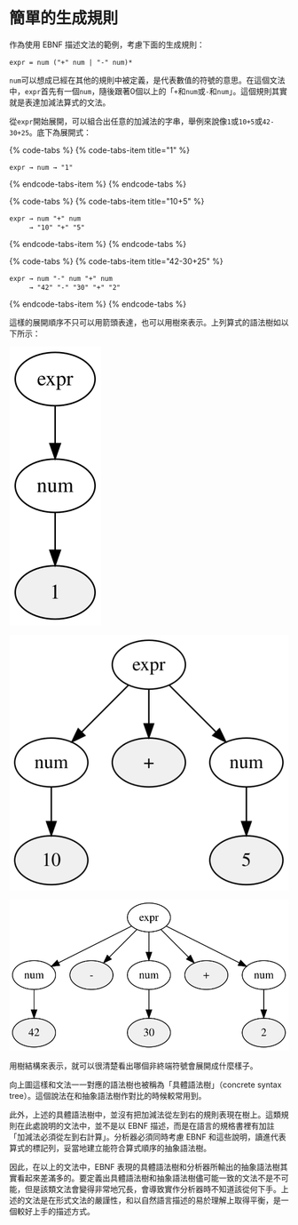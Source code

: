# 簡單的生成規則

作為使用 EBNF 描述文法的範例，考慮下面的生成規則：

```text
expr = num ("+" num | "-" num)*
```

`num`可以想成已經在其他的規則中被定義，是代表數值的符號的意思。在這個文法中，`expr`首先有一個`num`，隨後跟著0個以上的「`+`和`num`或`-`和`num`」。這個規則其實就是表達加減法算式的文法。

從`expr`開始展開，可以組合出任意的加減法的字串，舉例來說像`1`或`10+5`或`42-30+25`。底下為展開式：

{% code-tabs %}
{% code-tabs-item title="1" %}
```text
expr → num → "1"
```
{% endcode-tabs-item %}
{% endcode-tabs %}

{% code-tabs %}
{% code-tabs-item title="10+5" %}
```text
expr → num "+" num
     → "10" "+" "5"
```
{% endcode-tabs-item %}
{% endcode-tabs %}

{% code-tabs %}
{% code-tabs-item title="42-30+25" %}
```text
expr → num "-" num "+" num
     → "42" "-" "30" "+" "2"
```
{% endcode-tabs-item %}
{% endcode-tabs %}

這樣的展開順序不只可以用箭頭表達，也可以用樹來表示。上列算式的語法樹如以下所示：

![1&#x7684;&#x8A9E;&#x6CD5;&#x6A39;](../../.gitbook/assets/index%20%289%29.svg)

![10+5&#x7684;&#x8A9E;&#x6CD5;&#x6A39;](../../.gitbook/assets/index%20%281%29.svg)

![42-20+2&#x7684;&#x8A9E;&#x6CD5;&#x6A39;](../../.gitbook/assets/index%20%288%29.svg)

用樹結構來表示，就可以很清楚看出哪個非終端符號會展開成什麼樣子。

向上圖這樣和文法一一對應的語法樹也被稱為「具體語法樹」（concrete syntax tree）。這個說法在和抽象語法樹作對比的時候較常用到。

此外，上述的具體語法樹中，並沒有把加減法從左到右的規則表現在樹上。這類規則在此處說明的文法中，並不是以 EBNF 描述，而是在語言的規格書裡有加註「加減法必須從左到右計算」。分析器必須同時考慮 EBNF 和這些說明，讀進代表算式的標記列，妥當地建立能符合算式順序的抽象語法樹。

因此，在以上的文法中，EBNF 表現的具體語法樹和分析器所輸出的抽象語法樹其實看起來差滿多的。要定義出具體語法樹和抽象語法樹儘可能一致的文法不是不可能，但是該類文法會變得非常地冗長，會導致實作分析器時不知道該從何下手。上述的文法是在形式文法的嚴謹性，和以自然語言描述的易於理解上取得平衡，是一個較好上手的描述方式。

